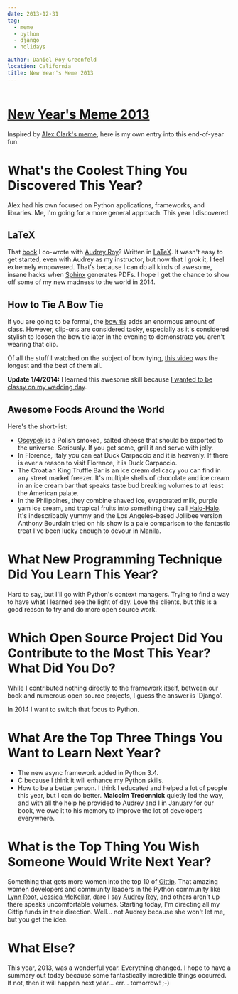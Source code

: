 ```yaml
---
date: 2013-12-31
tag:
  - meme
  - python
  - django
  - holidays

author: Daniel Roy Greenfeld
location: California
title: New Year's Meme 2013
---
```


<div class="twelve wide column">
  <h1 class="ui block header">
    <div class="content">
      <a href="/meme ">New Year's Meme 2013</a>
    </div>
  </h1>
  <p>
    Inspired by
    <a
      href="http://blog.aclark.net/2013/12/30/new-years-python-meme-2014/"
      target="_blank"
      >Alex Clark's meme</a
    >, here is my own entry into this end-of-year fun.
  </p>
  <h1 id="whats-the-coolest-thing-you-discovered-this-year">
    What's the Coolest Thing You Discovered This Year?
  </h1>
  <p>
    Alex had his own focused on Python applications, frameworks, and libraries.
    Me, I'm going for a more general approach. This year I discovered:
  </p>
  <h2 id="latex">LaTeX</h2>
  <p>
    That <a href="django.2scoops.org" target="_blank">book</a> I co-wrote with
    <a href="http://audreyr.com" target="_blank">Audrey Roy</a>? Written in
    <a href="https://en.wikipedia.org/wiki/LaTeX" target="_blank">LaTeX</a>. It
    wasn't easy to get started, even with Audrey as my instructor, but now that
    I grok it, I feel extremely empowered. That's because I can do all kinds of
    awesome, insane hacks when
    <a href="http://sphinx-doc.org/" target="_blank">Sphinx</a> generates PDFs.
    I hope I get the chance to show off some of my new madness to the world in
    2014.
  </p>
  <h2 id="how-to-tie-a-bow-tie">How to Tie A Bow Tie</h2>
  <p>
    If you are going to be formal, the
    <a href="https://en.wikipedia.org/wiki/Bow_tie" target="_blank">bow tie</a>
    adds an enormous amount of class. However, clip-ons are considered tacky,
    especially as it's considered stylish to loosen the bow tie later in the
    evening to demonstrate you aren't wearing that clip.
  </p>
  <p>
    Of all the stuff I watched on the subject of bow tying,
    <a href="http://www.youtube.com/watch?v=T5PTLV-L_sk" target="_blank"
      >this video</a
    >
    was the longest and the best of them all.
  </p>
  <p>
    <strong>Update 1/4/2014:</strong> I learned this awesome skill because
    <a href="https://pydanny.com/i-married-audrey-roy " target="_blank"
      >I wanted to be classy on my wedding day</a
    >.
  </p>
  <h2 id="awesome-foods-around-the-world">Awesome Foods Around the World</h2>
  <p>Here's the short-list:</p>
  <ul>
    <li>
      <a href="https://en.wikipedia.org/wiki/Oscypek" target="_blank"
        >Oscypek</a
      >
      is a Polish smoked, salted cheese that should be exported to the universe.
      Seriously. If you get some, grill it and serve with jelly.
    </li>
    <li>
      In Florence, Italy you can eat Duck Carpaccio and it is heavenly. If there
      is ever a reason to visit Florence, it is Duck Carpaccio.
    </li>
    <li>
      The Croatian King Truffle Bar is an ice cream delicacy you can find in any
      street market freezer. It's multiple shells of chocolate and ice cream in
      an ice cream bar that speaks taste bud breaking volumes to at least the
      American palate.
    </li>
    <li>
      In the Philippines, they combine shaved ice, evaporated milk, purple yam
      ice cream, and tropical fruits into something they call
      <a href="https://en.wikipedia.org/wiki/Halo-halo" target="_blank"
        >Halo-Halo</a
      >. It's indescribably yummy and the Los Angeles-based Jollibee version
      Anthony Bourdain tried on his show is a pale comparison to the fantastic
      treat I've been lucky enough to devour in Manila.
    </li>
  </ul>
  <h1 id="what-new-programming-technique-did-you-learn-this-year">
    What New Programming Technique Did You Learn This Year?
  </h1>
  <p>
    Hard to say, but I'll go with Python's context managers. Trying to find a
    way to have what I learned see the light of day. Love the clients, but this
    is a good reason to try and do more open source work.
  </p>
  <h1
    id="which-open-source-project-did-you-contribute-to-the-most-this-year-what-did-you-do"
  >
    Which Open Source Project Did You Contribute to the Most This Year? What Did
    You Do?
  </h1>
  <p>
    While I contributed nothing directly to the framework itself, between our
    book and numerous open source projects, I guess the answer is 'Django'.
  </p>
  <p>In 2014 I want to switch that focus to Python.</p>
  <h1 id="what-are-the-top-three-things-you-want-to-learn-next-year">
    What Are the Top Three Things You Want to Learn Next Year?
  </h1>
  <ul>
    <li>The new async framework added in Python 3.4.</li>
    <li>C because I think it will enhance my Python skills.</li>
    <li>
      How to be a better person. I think I educated and helped a lot of people
      this year, but I can do better.
      <strong>Malcolm Tredennick</strong> quietly led the way, and with all the
      help he provided to Audrey and I in January for our book, we owe it to his
      memory to improve the lot of developers everywhere.
    </li>
  </ul>
  <h1 id="what-is-the-top-thing-you-wish-someone-would-write-next-year">
    What is the Top Thing You Wish Someone Would Write Next Year?
  </h1>
  <p>
    Something that gets more women into the top 10 of
    <a href="https://www.gittip.com/" target="_blank">Gittip</a>. That amazing
    women developers and community leaders in the Python community like
    <a href="https://www.gittip.com/roguelynn/" target="_blank">Lynn Root</a>,
    <a href="https://www.gittip.com/jessicamckellar/" target="_blank"
      >Jessica McKellar</a
    >, dare I say
    <a href="https://www.gittip.com/audreyr/" target="_blank">Audrey</a>
    <a href="https://www.gittip.com/audreyr/" target="_blank">Roy</a>, and
    others aren't up there speaks uncomfortable volumes. Starting today, I'm
    directing all my Gittip funds in their direction. Well... not Audrey because
    she won't let me, but you get the idea.
  </p>
  <h1 id="what-else">What Else?</h1>
  <p>
    This year, 2013, was a wonderful year. Everything changed. I hope to have a
    summary out today because some fantastically incredible things occurred. If
    not, then it will happen next year... err... tomorrow! ;-)
  </p>
  </div>
